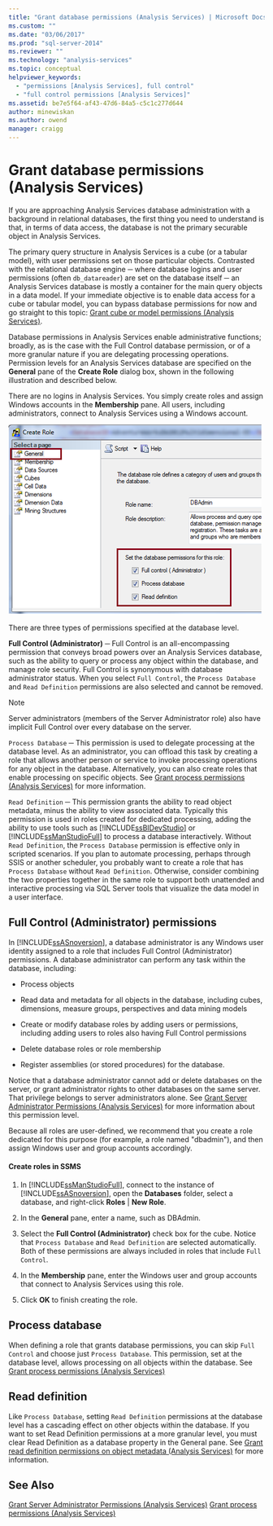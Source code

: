 ```yaml
---
title: "Grant database permissions (Analysis Services) | Microsoft Docs"
ms.custom: ""
ms.date: "03/06/2017"
ms.prod: "sql-server-2014"
ms.reviewer: ""
ms.technology: "analysis-services"
ms.topic: conceptual
helpviewer_keywords: 
  - "permissions [Analysis Services], full control"
  - "full control permissions [Analysis Services]"
ms.assetid: be7e5f64-af43-47d6-84a5-c5c1c277d644
author: minewiskan
ms.author: owend
manager: craigg
---
```

# Grant database permissions (Analysis Services)
  If you are approaching Analysis Services database administration with a background in relational databases, the first thing you need to understand is that, in terms of data access, the database is not the primary securable object in Analysis Services.

 The primary query structure in Analysis Services is a cube (or a tabular model), with user permissions set on those particular objects. Contrasted with the relational database engine ─ where database logins and user permissions (often `db_datareader`) are set on the database itself ─ an Analysis Services database is mostly a container for the main query objects in a data model. If your immediate objective is to enable data access for a cube or tabular model, you can bypass database permissions for now and go straight to this topic: [Grant cube or model permissions &#40;Analysis Services&#41;](grant-cube-or-model-permissions-analysis-services.md).

 Database permissions in Analysis Services enable administrative functions; broadly, as is the case with the Full Control database permission, or of a more granular nature if you are delegating processing operations. Permission levels for an Analysis Services database are specified on the **General** pane of the **Create Role** dialog box, shown in the following illustration and described below.

 There are no logins in Analysis Services. You simply create roles and assign Windows accounts in the **Membership** pane. All users, including administrators, connect to Analysis Services using a Windows account.

 ![Create role dialog showing database permissions](../media/ssas-permsdbrole.png "Create role dialog showing database permissions")

 There are three types of permissions specified at the database level.

 **Full Control (Administrator)** ─ Full Control is an all-encompassing permission that conveys broad powers over an Analysis Services database, such as the ability to query or process any object within the database, and manage role security. Full Control is synonymous with database administrator status. When you select `Full Control`, the `Process Database` and `Read Definition` permissions are also selected and cannot be removed.

> [!NOTE]
>  Server administrators (members of the Server Administrator role) also have implicit Full Control over every database on the server.

 `Process Database` ─ This permission is used to delegate processing at the database level. As an administrator, you can offload this task by creating a role that allows another person or service to invoke processing operations for any object in the database. Alternatively, you can also create roles that enable processing on specific objects. See [Grant process permissions &#40;Analysis Services&#41;](grant-process-permissions-analysis-services.md) for more information.

 `Read Definition` ─ This permission grants the ability to read object metadata, minus the ability to view associated data. Typically this permission is used in roles created for dedicated processing, adding the ability to use tools such as [!INCLUDE[ssBIDevStudio](../../includes/ssbidevstudio-md.md)] or [!INCLUDE[ssManStudioFull](../../../includes/ssmanstudiofull-md.md)] to process a database interactively. Without `Read Definition`, the `Process Database` permission is effective only in scripted scenarios. If you plan to automate processing, perhaps through SSIS or another scheduler, you probably want to create a role that has `Process Database` without `Read Definition`. Otherwise, consider combining the two properties together in the same role to support both unattended and interactive processing via SQL Server tools that visualize the data model in a user interface.

## Full Control (Administrator) permissions
 In [!INCLUDE[ssASnoversion](../../../includes/ssasnoversion-md.md)], a database administrator is any Windows user identity assigned to a role that includes Full Control (Administrator) permissions. A database administrator can perform any task within the database, including:

-   Process objects

-   Read data and metadata for all objects in the database, including cubes, dimensions, measure groups, perspectives and data mining models

-   Create or modify database roles by adding users or permissions, including adding users to roles also having Full Control permissions

-   Delete database roles or role membership

-   Register assemblies (or stored procedures) for the database.

 Notice that a database administrator cannot add or delete databases on the server, or grant administrator rights to other databases on the same server. That privilege belongs to server administrators alone. See [Grant Server Administrator Permissions &#40;Analysis Services&#41;](../instances/grant-server-admin-rights-to-an-analysis-services-instance.md) for more information about this permission level.

 Because all roles are user-defined, we recommend that you create a role dedicated for this purpose (for example, a role named "dbadmin"), and then assign Windows user and group accounts accordingly.

#### Create roles in SSMS

1.  In [!INCLUDE[ssManStudioFull](../../../includes/ssmanstudiofull-md.md)], connect to the instance of [!INCLUDE[ssASnoversion](../../../includes/ssasnoversion-md.md)], open the **Databases** folder, select a database, and right-click **Roles** | **New Role**.

2.  In the **General** pane, enter a name, such as DBAdmin.

3.  Select the **Full Control (Administrator)** check box for the cube. Notice that `Process Database` and `Read Definition` are selected automatically. Both of these permissions are always included in roles that include `Full Control`.

4.  In the **Membership** pane, enter the Windows user and group accounts that connect to Analysis Services using this role.

5.  Click **OK** to finish creating the role.

## Process database
 When defining a role that grants database permissions, you can skip `Full Control` and choose just `Process Database`. This permission, set at the database level, allows processing on all objects within the database. See [Grant process permissions &#40;Analysis Services&#41;](grant-process-permissions-analysis-services.md)

## Read definition
 Like `Process Database`, setting `Read Definition` permissions at the database level has a cascading effect on other objects within the database. If you want to set Read Definition permissions at a more granular level, you must clear Read Definition as a database property in the General pane. See [Grant read definition permissions on object metadata &#40;Analysis Services&#41;](grant-read-definition-permissions-on-object-metadata-analysis-services.md) for more information.

## See Also
 [Grant Server Administrator Permissions &#40;Analysis Services&#41;](../instances/grant-server-admin-rights-to-an-analysis-services-instance.md) 
 [Grant process permissions &#40;Analysis Services&#41;](grant-process-permissions-analysis-services.md)


